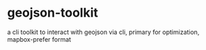 # geojson-toolkit
a cli toolkit to interact with geojson via cli, primary for optimization, mapbox-prefer format
